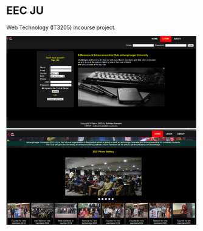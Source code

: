 # EEC JU
Web Technology (IT3205) incourse project.

<img width="500" src="output1.png">

<img width="500" src="output2.png">